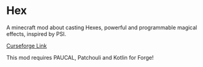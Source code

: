 # Hex

A minecraft mod about casting Hexes, powerful and programmable magical effects, inspired by PSI.

[Curseforge Link](https://www.curseforge.com/minecraft/mc-mods/hexcasting)

This mod requires PAUCAL, Patchouli and Kotlin for Forge!

